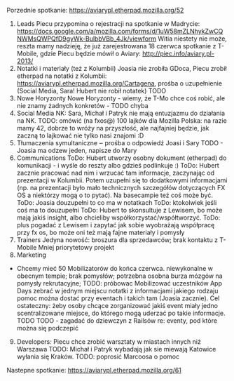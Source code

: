 Porzednie spotkanie: https://aviarypl.etherpad.mozilla.org/52

1. Leads
    Piecu przypomina o rejestracji na spotkanie w Madrycie:
    https://docs.google.com/a/mozilla.com/forms/d/1uW58mZLNhykZwCQNWMsQWPQfD9gyWk-BulbbVBb_4Jk/viewform
        Witia niestety nie może, reszta mamy nadzieję, że już zarejestrowana
    18 czerwca spotkanie z T-Mobile, gdzie Piecu będzie mówił o Aviary: http://piec.info/aviary.pl-2013/
2. Notatki i materiały (też z Kolumbii)
    Joasia nie zrobiła GDoca, Piecu zrobił etherpad na notatki z Kolumbii: https://aviarypl.etherpad.mozilla.org/Cartagena, prośba o uzupełnienie (Social Media, Sara! Hubert nie robił notatek) TODO
3. Nowe Horyzonty
    Nowe Horyzonty - wiemy, że T-Mo chce coś robić, ale nie znamy żadnych konkretów - TODO chyba
4. Social Media
    NK: Sara, Michał i Patryk nie mają entuzjazmu do działania na NK. TODO: omówić (na fxos@)
    100 lajków dla Mozilla Polska: na razie mamy 42, dobrze to wróży na przyszłość, ale najfajniej będzie, jak zaczną to lajkować nie tylko nasi znajomi :D
5. Tłumaczenia symultaniczne ‒ prośba o odpowiedź Joasi i Sary TODO - Joasia ma odzew jeden, napisze do Mary
6. Communications
    ToDo: Hubert utworzy osobny dokument (etherpad) do komunikacji - i wyśle do reszty albo gdzieś podlinkuje :)
    ToDo: Hubert zacznie pracować nad nim i wrzucać tam informacje, zaczynając od prezentacji w Kolumbii. Potem uzupełni się to dodatkowymi informacjami (np. na prezentacji było mało technicznych szczegółów dotyczących FX OS a niektórzy mogą o to pytać). Na basecampie też coś może być.
    ToDo: Joasia douzupełni to co ma w notatkach
    ToDo: ktokolwiek jeśli coś ma to douzupełni
    ToDo: Hubert to skonsultuje z Lewisem, bo może mają jakiś insight, albo chcieliby współkorzystać/współtworzyć.
    ToDo: plus pogadać z Lewisem i zapytać jak sobie wyobrażają współpracę przy fx os, bo może oni też mają fajne materiały i pomysły
7. Trainers
    Jedyna nowość: broszura dla sprzedawców; brak kontaktu z T-Mobile
    Mniej priorytetowy projekt
8. Marketing
 - Chcemy mieć 50 Mobilizatorów do końca czerwca.
        niewykonalne w obecnym tempie; brak pomysłów; potrzebna osobna burza mózgów na pomysły rekrutacyjne;
        TODO: próbowac Mobilizować uczestników App Days
    zebrać w jednym miejscu notatki z informacjami jakiego rodzaju pomoc można dostać przy eventach i takich tam (Joasia zacznie). Cel ostateczny: żeby osoby chcące zorganizować jakiś event miały jedno scentralizowane miejsce, do którego mogą uderzać po takie informacje. TODO
    TODO - zagadać do dziewczyn z Railsów re: eventy, pod które można się podczepić
9. Developers:
    Piecu chce zrobić warsztaty w miastach innych niż Warszawa
        TODO: Michał i Patryk wybadają jak sie miewają Katowice
        wyłania się Kraków. TODO: poprosić Marcoosa o pomoc

Nastepne spotkanie: https://aviarypl.etherpad.mozilla.org/61
